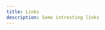 ```yaml
---
title: Links
description: Some intresting links
---
```


<!-- ## 怎么申请友链？ -->

<!-- 想要交换友链的小伙伴们，欢迎去本站的 [Github 仓库](https://github.com/lxchapu/astro-gyoza/tree/main/src/content/friends)提交一个 PR。审核通过后，就可以在这里展示啦。 -->

<!-- 请在`/src/content/friends/`目录下添加一个`<short-name>.yaml`文件，参考格式： -->
<!---->
<!-- ```yml -->
<!-- title: 网站名称 -->
<!-- description: 一句话介绍下你的网站或者你自己 -->
<!-- link: 网站地址 -->
<!-- avatar: 头像地址 -->
<!-- ``` -->
